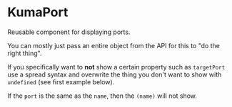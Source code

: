 # KumaPort

Reusable component for displaying ports.

You can mostly just pass an entire object from the API for this to "do the
right thing".

If you specifically want to **not** show a certain property such as
`targetPort` use a spread syntax and overwrite the thing you don't want to show
with `undefined` (see first example below).

If the `port` is the same as the `name`, then the `(name)` will not show.

<Story height="320">
  <div>
    <KumaPort
      :port="{
        ...{
          name: 'nginx',
          port: 80,
          targetPort: 8080,
          appProtocol: 'http',
          protocol: 'tcp',
        },
        targetPort: undefined
      }"
    />
  </div>
  <div>
    <KumaPort
      :port="{
        ...{
          name: '80',
          port: 80,
          targetPort: 8080,
          appProtocol: 'http',
          protocol: 'tcp',
        },
      }"
    />
  </div>
  <div>
    <KumaPort
      :port="{
        name: 'nginx',
        port: 80,
        targetPort: 8080,
        appProtocol: 'http',
        protocol: 'tcp',
      }"
    />
  </div>
  <div>
    <KumaPort
      :port="{
        port: 80
      }"
    />
  </div>
  <div>
    <KumaPort
      :port="{
        port: 80,
        targetPort: 8080
      }"
    />
  </div>
  <div>
    <KumaPort
      :port="{
        port: 80,
        targetPort: 8080,
        protocol: 'tcp'
      }"
    />
  </div>
  <div>
    <KumaPort
      :port="{
        port: 80,
        targetPort: 8080,
        appProtocol: 'http',
        protocol: 'tcp',
      }"
    />
  </div>
</Story>


